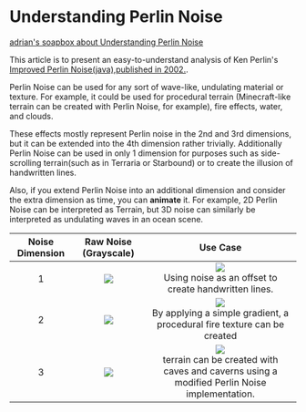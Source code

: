 
# Understanding Perlin Noise

[adrian's soapbox about Understanding Perlin Noise](http://adrianb.io/2014/08/09/perlinnoise.html)


This article is to present an easy-to-understand analysis of Ken Perlin's [Improved Perlin Noise(java),published in 2002.](http://mrl.nyu.edu/~perlin/noise/).


Perlin Noise can be used for any sort of wave-like, undulating material or texture. For example, it could be used for procedural terrain (Minecraft-like terrain can be created with Perlin Noise, for example), fire effects, water, and clouds. 

These effects mostly represent Perlin noise in the 2nd and 3rd dimensions, but it can be extended into the 4th dimension rather trivially. Additionally Perlin Noise can be used in only 1 dimension for purposes such as side-scrolling terrain(such as in Terraria or Starbound) or to create the illusion of handwritten lines.

Also, if you extend Perlin Noise into an additional dimension and consider the extra dimension as time, you can **animate** it. For example, 2D Perlin Noise can be interpreted as Terrain, but 3D noise can similarly be interpreted as undulating waves in an ocean scene.


Noise Dimension	| Raw Noise (Grayscale)	| Use Case
:---: | :---: | :---:
1 | ![](http://adrianb.io/img/2014-08-09-perlinnoise/raw1d.png) | ![](http://adrianb.io/img/2014-08-09-perlinnoise/use1d.png) <br>Using noise as an offset to create handwritten lines.
2 | ![](http://adrianb.io/img/2014-08-09-perlinnoise/raw2d.png) | ![](http://adrianb.io/img/2014-08-09-perlinnoise/use2d.png)  <br>By applying a simple gradient, a procedural fire texture can be created
3 | ![](http://adrianb.io/img/2014-08-09-perlinnoise/raw3d.png) | ![](http://adrianb.io/img/2014-08-09-perlinnoise/use3d.png) <br>terrain can be created with caves and caverns using a modified Perlin Noise implementation.

